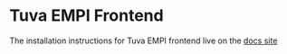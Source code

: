 # Tuva EMPI Frontend

The installation instructions for Tuva EMPI frontend live on the [docs site](https://tuva-health.github.io/tuva_empi/docs/getting-started/local-development/frontend-installation)
